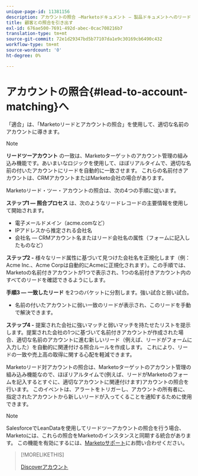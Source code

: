 ```yaml
---
unique-page-id: 11381156
description: アカウントの照合 —Marketoドキュメント — 製品ドキュメントへのリード
title: 顧客との照合を引き出す
exl-id: 676ae500-7691-492d-abec-0cac708216b7
translation-type: tm+mt
source-git-commit: 72e1d29347bd5b77107da1e9c30169cb6490c432
workflow-type: tm+mt
source-wordcount: '0'
ht-degree: 0%

---
```


# アカウントの照合{#lead-to-account-matching}へ

「適合」は、「Marketoリードとアカウントの照合」を使用して、適切な名前のアカウントに導きます。

>[!NOTE]
>
>**リードツーアカウント** の一致は、Marketoターゲットのアカウント管理の組み込み機能です。あいまいなロジックを使用して、ほぼリアルタイムで、適切な名前の付いたアカウントにリードを自動的に一致させます。 これらの名前付きアカウントは、CRMアカウントまたはMarketo会社の場合があります。

Marketoリード・ツー・アカウントの照合は、次の4つの手順に従います。

**ステップ1 — 照合プロセス** は、次のようなリードレコードの主要情報を使用して開始されます。

* 電子メールドメイン（acme.comなど）
* IPアドレスから推定される会社名
* 会社名 — CRMアカウント名またはリード会社名の属性（フォームに記入したものなど）

**ステップ2 -** 様々なリード属性に基づいて見つけた会社名を正規化します（例：Acme Inc.、Acme Corpは自動的にAcmeに正規化されます）。この手順では、Marketoの名前付きアカウントが1つで表示され、1つの名前付きアカウント内のすべてのリードを確認できるようにします。

**手順3 — 一致したリード** を2つのバケットに分割します。強い試合と弱い試合。

* 名前の付いたアカウントに弱い一致のリードが表示され、このリードを手動で解決できます。

**ステップ4 -** 提案された会社に強いマッチと弱いマッチを持たせたリストを提示します。提案された会社の1つに基づいて名前付きアカウントが作成された場合、適切な名前のアカウントに進む新しいリード（例えば、リードがフォームに入力した）を自動的に関連付ける照合ルールを作成します。 これにより、リードの一致や売上高の取得に関する心配を軽減できます。

Marketoリード対アカウントの照合は、Marketoターゲットのアカウント管理の組み込み機能なので、ほぼリアルタイムで(例えば、リードがMarketoのフォームを記入するとすぐに、適切なアカウントに関連付けます)アカウントの照合を行います。 このイベントは、アラートをトリガーし、アカウントの所有者に、指定されたアカウントから新しいリードが入ってくることを通知するために使用できます。

>[!NOTE]
>
>SalesforceでLeanDataを使用してリードツーアカウントの照合を行う場合、Marketoには、これらの照合をMarketoのインスタンスと同期する統合があります。 この機能を有効にするには、[Marketoサポート](https://nation.marketo.com/t5/Support/ct-p/Support)にお問い合わせください。

>[!MORELIKETHIS]
>
>[Discoverアカウント](/help/marketo/product-docs/target-account-management/target/named-accounts/discover-accounts.md)
